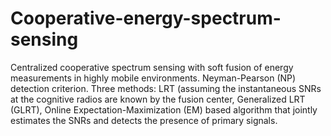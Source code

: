 # Cooperative-energy-spectrum-sensing
Centralized cooperative spectrum sensing with soft fusion of energy measurements in highly mobile environments. Neyman-Pearson (NP) detection criterion. Three methods: LRT (assuming the instantaneous SNRs at the cognitive radios are known by the fusion center, Generalized LRT (GLRT), Online Expectation-Maximization (EM) based algorithm that jointly estimates the SNRs and detects the presence of primary signals.
